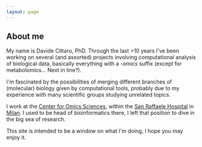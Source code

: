 ```yaml
---
layout: page
---
```


## About me

My name is Davide Cittaro, PhD. Through the last >10 years I've been working on several (and assorted) projects involving computational analysis of biological data, basically everything with a _-omics_ suffix (except for metabolomics... Next in line?).

I'm fascinated by the possibilities of merging different branches of (molecular) biology given by computational tools, probably due to my experience with many scientific groups studying unrelated topics. 

I work at the [Center for Omics Sciences](https://research.hsr.it/en/centers/omics-sciences.html), within the [San Raffaele Hospital](http://www.hsr.it) in [Milan](http://www.turismo.milano.it/wps/portal/tur/en). I used to be head of bioinformatics there, I left that position to dive in the big sea of research.

This site is intended to be a window on what I'm doing, I hope you may enjoy it.
